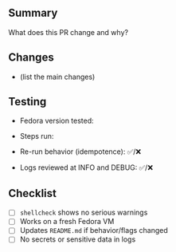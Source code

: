 ## Summary



What does this PR change and why?



## Changes



- (list the main changes)



## Testing



- Fedora version tested:

- Steps run:

- Re-run behavior (idempotence): ✅/❌

- Logs reviewed at INFO and DEBUG: ✅/❌



## Checklist



- [ ] `shellcheck` shows no serious warnings
- [ ] Works on a fresh Fedora VM
- [ ] Updates `README.md` if behavior/flags changed
- [ ] No secrets or sensitive data in logs
